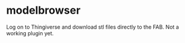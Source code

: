 # modelbrowser

Log on to Thingiverse and download stl files directly to the FAB.
Not a working plugin yet.
